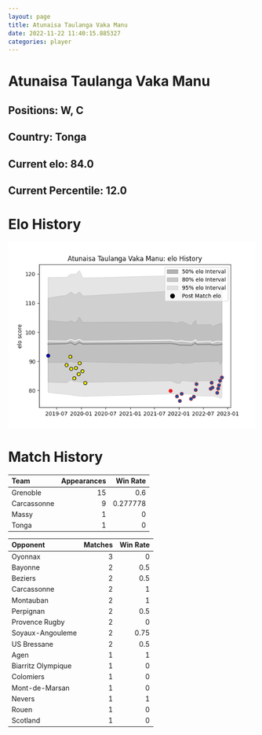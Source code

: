 ```yaml
---  
layout: page  
title: Atunaisa Taulanga Vaka Manu  
date: 2022-11-22 11:40:15.885327  
categories: player  
---
```

# Atunaisa Taulanga Vaka Manu

## Positions: W, C

## Country: Tonga

## Current elo: 84.0

## Current Percentile: 12.0

# Elo History


![elo history](history_AtunaisaTaulangaVakaManu.png)
# Match History


| Team        |   Appearances |   Win Rate |
|:------------|--------------:|-----------:|
| Grenoble    |            15 |   0.6      |
| Carcassonne |             9 |   0.277778 |
| Massy       |             1 |   0        |
| Tonga       |             1 |   0        |

| Opponent           |   Matches |   Win Rate |
|:-------------------|----------:|-----------:|
| Oyonnax            |         3 |       0    |
| Bayonne            |         2 |       0.5  |
| Beziers            |         2 |       0.5  |
| Carcassonne        |         2 |       1    |
| Montauban          |         2 |       1    |
| Perpignan          |         2 |       0.5  |
| Provence Rugby     |         2 |       0    |
| Soyaux-Angouleme   |         2 |       0.75 |
| US Bressane        |         2 |       0.5  |
| Agen               |         1 |       1    |
| Biarritz Olympique |         1 |       0    |
| Colomiers          |         1 |       0    |
| Mont-de-Marsan     |         1 |       0    |
| Nevers             |         1 |       1    |
| Rouen              |         1 |       0    |
| Scotland           |         1 |       0    |